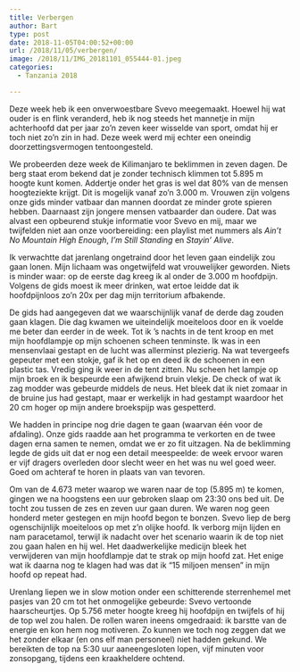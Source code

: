 ```yaml
---
title: Verbergen
author: Bart
type: post
date: 2018-11-05T04:00:52+00:00
url: /2018/11/05/verbergen/
image: /2018/11/IMG_20181101_055444-01.jpeg
categories:
  - Tanzania 2018

---
```

Deze week heb ik een onverwoestbare Svevo meegemaakt. Hoewel hij wat ouder is en flink veranderd, heb ik nog steeds het mannetje in mijn achterhoofd dat per jaar zo&#8217;n zeven keer wisselde van sport, omdat hij er toch niet zo&#8217;n zin in had. Deze week werd mij echter een oneindig doorzettingsvermogen tentoongesteld.

We probeerden deze week de Kilimanjaro te beklimmen in zeven dagen. De berg staat erom bekend dat je zonder technisch klimmen tot 5.895 m hoogte kunt komen. Addertje onder het gras is wel dat 80% van de mensen hoogteziekte krijgt. Dit is mogelijk vanaf zo&#8217;n 3.000 m. Vrouwen zijn volgens onze gids minder vatbaar dan mannen doordat ze minder grote spieren hebben. Daarnaast zijn jongere mensen vatbaarder dan oudere. Dat was alvast een opbeurend stukje informatie voor Svevo en mij, maar we twijfelden niet aan onze voorbereiding: een playlist met nummers als _Ain&#8217;t No Mountain High Enough_, _I&#8217;m Still Standing_ en _Stayin&#8217; Alive_.

Ik verwachtte dat jarenlang ongetraind door het leven gaan eindelijk zou gaan lonen. Mijn lichaam was ongetwijfeld wat vrouwelijker geworden. Niets is minder waar: op de eerste dag kreeg ik al onder de 3.000 m hoofdpijn. Volgens de gids moest ik meer drinken, wat ertoe leidde dat ik hoofdpijnloos zo&#8217;n 20x per dag mijn territorium afbakende.

De gids had aangegeven dat we waarschijnlijk vanaf de derde dag zouden gaan klagen. Die dag kwamen we uiteindelijk moeiteloos door en ik voelde me beter dan eerder in de week. Tot ik &#8217;s nachts in de tent kroop en met mijn hoofdlampje op mijn schoenen scheen tenminste. Ik was in een mensenvlaai gestapt en de lucht was allerminst plezierig. Na wat tevergeefs gepeuter met een stokje, gaf ik het op en deed ik de schoenen in een plastic tas. Vredig ging ik weer in de tent zitten. Nu scheen het lampje op mijn broek en ik bespeurde een afwijkend bruin vlekje. De check of wat ik zag modder was gebeurde middels de neus. Het bleek dat ik niet zomaar in de bruine jus had gestapt, maar er werkelijk in had gestampt waardoor het 20 cm hoger op mijn andere broekspijp was gespetterd.

We hadden in principe nog drie dagen te gaan (waarvan één voor de afdaling). Onze gids raadde aan het programma te verkorten en de twee dagen erna samen te nemen, omdat we er zo fit uitzagen. Na de beklimming legde de gids uit dat er nog een detail meespeelde: de week ervoor waren er vijf dragers overleden door slecht weer en het was nu wel goed weer. Goed om achteraf te horen in plaats van van tevoren.

Om van de 4.673 meter waarop we waren naar de top (5.895 m) te komen, gingen we na hoogstens een uur gebroken slaap om 23:30 ons bed uit. De tocht zou tussen de zes en zeven uur gaan duren. We waren nog geen honderd meter gestegen en mijn hoofd begon te bonzen. Svevo liep de berg ogenschijnlijk moeiteloos op met z&#8217;n olijke hoofd. Ik verborg mijn lijden en nam paracetamol, terwijl ik nadacht over het scenario waarin ik de top niet zou gaan halen en hij wel. Het daadwerkelijke medicijn bleek het verwijderen van mijn hoofdlampje dat te strak op mijn hoofd zat. Het enige wat ik daarna nog te klagen had was dat ik &#8220;15 miljoen mensen&#8221; in mijn hoofd op repeat had.

Urenlang liepen we in slow motion onder een schitterende sterrenhemel met pasjes van 20 cm tot het onmogelijke gebeurde: Svevo vertoonde haarscheurtjes. Op 5.756 meter hoogte kreeg hij hoofdpijn en twijfels of hij de top wel zou halen. De rollen waren ineens omgedraaid: ik barstte van de energie en kon hem nog motiveren. Zo kunnen we toch nog zeggen dat we het zonder elkaar (en ons elf man personeel) niet hadden gekund. We bereikten de top na 5:30 uur aaneengesloten lopen, vijf minuten voor zonsopgang, tijdens een kraakheldere ochtend.
